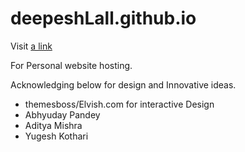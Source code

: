 # deepeshLall.github.io

Visit [a link](deepeshLall.github.io)

For Personal website hosting.

Acknowledging below for design and Innovative ideas.

- themesboss/Elvish.com for interactive Design
- Abhyuday Pandey
- Aditya Mishra
- Yugesh Kothari
